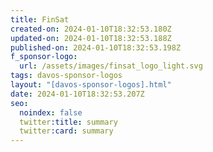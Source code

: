 ```yaml
---
title: FinSat
created-on: 2024-01-10T18:32:53.180Z
updated-on: 2024-01-10T18:32:53.188Z
published-on: 2024-01-10T18:32:53.198Z
f_sponsor-logo:
  url: /assets/images/finsat_logo_light.svg
tags: davos-sponsor-logos
layout: "[davos-sponsor-logos].html"
date: 2024-01-10T18:32:53.207Z
seo:
  noindex: false
  twitter:title: summary
  twitter:card: summary
---
```

